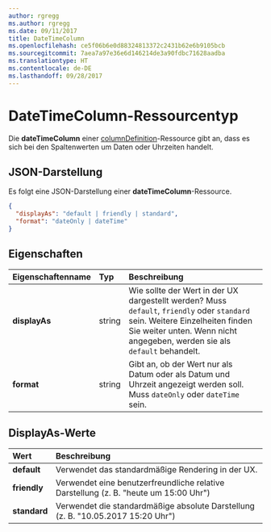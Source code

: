 ```yaml
---
author: rgregg
ms.author: rgregg
ms.date: 09/11/2017
title: DateTimeColumn
ms.openlocfilehash: ce5f06b6e0d88324813372c2431b62e6b9105bcb
ms.sourcegitcommit: 7aea7a97e36e6d146214de3a90fdbc71628aadba
ms.translationtype: HT
ms.contentlocale: de-DE
ms.lasthandoff: 09/28/2017
---
```

# <a name="datetimecolumn-resource-type"></a>DateTimeColumn-Ressourcentyp

Die **dateTimeColumn** einer [columnDefinition](columnDefinition.md)-Ressource gibt an, dass es sich bei den Spaltenwerten um Daten oder Uhrzeiten handelt.

## <a name="json-representation"></a>JSON-Darstellung

Es folgt eine JSON-Darstellung einer **dateTimeColumn**-Ressource.
<!-- { "blockType": "resource", "@odata.type": "microsoft.graph.dateTimeColumn" } -->

```json
{
  "displayAs": "default | friendly | standard",
  "format": "dateOnly | dateTime"
}
```

## <a name="properties"></a>Eigenschaften

| Eigenschaftenname      | Typ               | Beschreibung
|:-------------------|:-------------------|:----------------------------------------------
| **displayAs**      | string             | Wie sollte der Wert in der UX dargestellt werden? Muss `default`, `friendly` oder `standard` sein. Weitere Einzelheiten finden Sie weiter unten. Wenn nicht angegeben, werden sie als `default` behandelt.
| **format**         | string             | Gibt an, ob der Wert nur als Datum oder als Datum und Uhrzeit angezeigt werden soll. Muss `dateOnly` oder `dateTime` sein.

## <a name="displayas-values"></a>DisplayAs-Werte

| Wert        | Beschreibung
|:-------------|:--------------------------------------------------------------
| **default**  | Verwendet das standardmäßige Rendering in der UX.
| **friendly** | Verwendet eine benutzerfreundliche relative Darstellung (z. B. "heute um 15:00 Uhr")
| **standard** | Verwendet die standardmäßige absolute Darstellung (z. B. "10.05.2017 15:20 Uhr")


<!-- {
  "type": "#page.annotation",
  "description": "",
  "keywords": "",
  "section": "documentation",
  "tocPath": "Resources/DateTimeColumn"
} -->
